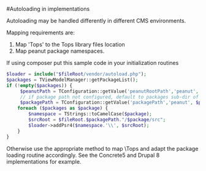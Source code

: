 #Autoloading in implementations

Autoloading may be handled differently in different CMS environments.

Mapping requirements are:

1. Map 'Tops\' to the Tops library files location
2. Map peanut package namespaces.

If using composer put this sample code in your initialization routines

```php
$loader = include("$fileRoot/vendor/autoload.php");
$packages = TViewModelManager::getPackageList();
if (!empty($packages)) {
     $peanutPath = TConfiguration::getValue('peanutRootPath','peanut','pnut');
     // if package path not configured, default to packages sub-dir of the peanut directory
     $packagePath = TConfiguration::getValue('packagePath','peanut', $peanutPath . '/packages');
    foreach ($packages as $package) {
        $namespace = TStrings::toCamelCase($package);
        $srcRoot = $fileRoot.$packagePath."/$package/src";
        $loader->addPsr4($namespace.'\\', $srcRoot);
    }
}
```

Otherwise use the appropriate method to map \Tops and adapt the package loading routine accordingly.
See the Concrete5 and Drupal 8 implementations for example.
